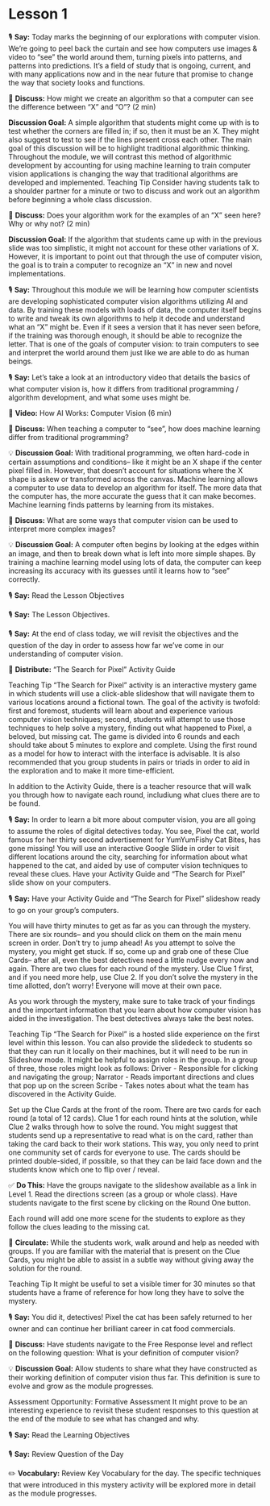 # Lesson 1

🎙️ **Say:** Today marks the beginning of our explorations with computer vision. We’re going to peel back the curtain and see how computers use images & video to “see” the world around them, turning pixels into patterns, and patterns into predictions. It’s a field of study that is ongoing, current, and with many applications now and in the near future that promise to change the way that society looks and functions.

💬 **Discuss:** How might we create an algorithm so that a computer can see the difference between “X” and “O”? (2 min)&#x20;

**Discussion Goal:** A simple algorithm that students might come up with is to test whether the corners are filled in; if so, then it must be an X. They might also suggest to test to see if the lines present cross each other. The main goal of this discussion will be to highlight traditional algorithmic thinking. Throughout the module, we will contrast this method of algorithmic development by accounting for using machine learning to train computer vision applications is changing the way that traditional algorithms are developed and implemented. Teaching Tip Consider having students talk to a shoulder partner for a minute or two to discuss and work out an algorithm before beginning a whole class discussion.

💬 **Discuss:** Does your algorithm work for the examples of an “X” seen here? Why or why not? (2 min)

**Discussion Goal:** If the algorithm that students came up with in the previous slide was too simplistic, it might not account for these other variations of X. However, it is important to point out that through the use of computer vision, the goal is to train a computer to recognize an “X” in new and novel implementations.

🎙️ **Say:** Throughout this module we will be learning how computer scientists are developing sophisticated computer vision algorithms utilizing AI and data. By training these models with loads of data, the computer itself begins to write and tweak its own algorithms to help it decode and understand what an “X” might be. Even if it sees a version that it has never seen before, if the training was thorough enough, it should be able to recognize the letter. That is one of the goals of computer vision: to train computers to see and interpret the world around them just like we are able to do as human beings.

🎙️ **Say:** Let’s take a look at an introductory video that details the basics of what computer vision is, how it differs from traditional programming / algorithm development, and what some uses might be.

🎥 **Video:** How AI Works: Computer Vision (6 min)

💬 **Discuss:** When teaching a computer to “see”, how does machine learning differ from traditional programming?

💡 **Discussion Goal:** With traditional programming, we often hard-code in certain assumptions and conditions– like it might be an X shape if the center pixel filled in. However, that doesn’t account for situations where the X shape is askew or transformed across the canvas. Machine learning allows a computer to use data to develop an algorithm for itself. The more data that the computer has, the more accurate the guess that it can make becomes. Machine learning finds patterns by learning from its mistakes.

💬 **Discuss:** What are some ways that computer vision can be used to interpret more complex images?

💡 **Discussion Goal:** A computer often begins by looking at the edges within an image, and then to break down what is left into more simple shapes. By training a machine learning model using lots of data, the computer can keep increasing its accuracy with its guesses until it learns how to “see” correctly.

🎙️ **Say:** Read the Lesson Objectives

🎙️ **Say:** The Lesson Objectives.

🎙️ **Say:** At the end of class today, we will revisit the objectives and the question of the day in order to assess how far we’ve come in our understanding of computer vision.

📄 **Distribute:** “The Search for Pixel” Activity Guide

Teaching Tip “The Search for Pixel” activity is an interactive mystery game in which students will use a click-able slideshow that will navigate them to various locations around a fictional town. The goal of the activity is twofold: first and foremost, students will learn about and experience various computer vision techniques; second, students will attempt to use those techniques to help solve a mystery, finding out what happened to Pixel, a beloved, but missing cat. The game is divided into 6 rounds and each should take about 5 minutes to explore and complete. Using the first round as a model for how to interact with the interface is advisable. It is also recommended that you group students in pairs or triads in order to aid in the exploration and to make it more time-efficient.

In addition to the Activity Guide, there is a teacher resource that will walk you through how to navigate each round, includiung what clues there are to be found.

🎙️ **Say:** In order to learn a bit more about computer vision, you are all going to assume the roles of digital detectives today. You see, Pixel the cat, world famous for her thirty second advertisement for YumYumFishy Cat Bites, has gone missing! You will use an interactive Google Slide in order to visit different locations around the city, searching for information about what happened to the cat, and aided by use of computer vision techniques to reveal these clues. Have your Activity Guide and “The Search for Pixel” slide show on your computers.

🎙️ **Say:** Have your Activity Guide and “The Search for Pixel” slideshow ready to go on your group’s computers.

You will have thirty minutes to get as far as you can through the mystery. There are six rounds– and you should click on them on the main menu screen in order. Don’t try to jump ahead! As you attempt to solve the mystery, you might get stuck. If so, come up and grab one of these Clue Cards– after all, even the best detectives need a little nudge every now and again. There are two clues for each round of the mystery. Use Clue 1 first, and if you need more help, use Clue 2. If you don’t solve the mystery in the time allotted, don’t worry! Everyone will move at their own pace.

As you work through the mystery, make sure to take track of your findings and the important information that you learn about how computer vision has aided in the investigation. The best detectives always take the best notes.

Teaching Tip “The Search for Pixel” is a hosted slide experience on the first level within this lesson. You can also provide the slidedeck to students so that they can run it locally on their machines, but it will need to be run in Slideshow mode. It might be helpful to assign roles in the group. In a group of three, those roles might look as follows: Driver - Responsible for clicking and navigating the group; Narrator - Reads important directions and clues that pop up on the screen Scribe - Takes notes about what the team has discovered in the Activity Guide.

Set up the Clue Cards at the front of the room. There are two cards for each round (a total of 12 cards). Clue 1 for each round hints at the solution, while Clue 2 walks through how to solve the round. You might suggest that students send up a representative to read what is on the card, rather than taking the card back to their work stations. This way, you only need to print one community set of cards for everyone to use. The cards should be printed double-sided, if possible, so that they can be laid face down and the students know which one to flip over / reveal.

✅ **Do This:** Have the groups navigate to the slideshow available as a link in Level 1. Read the directions screen (as a group or whole class). Have students navigate to the first scene by clicking on the Round One button.

Each round will add one more scene for the students to explore as they follow the clues leading to the missing cat.

🔁 **Circulate:** While the students work, walk around and help as needed with groups. If you are familiar with the material that is present on the Clue Cards, you might be able to assist in a subtle way without giving away the solution for the round.

Teaching Tip It might be useful to set a visible timer for 30 minutes so that students have a frame of reference for how long they have to solve the mystery.

🎙️ **Say:** You did it, detectives! Pixel the cat has been safely returned to her owner and can continue her brilliant career in cat food commercials.

💬 **Discuss:** Have students navigate to the Free Response level and reflect on the following question: What is your definition of computer vision?

💡 **Discussion Goal:** Allow students to share what they have constructed as their working definition of computer vision thus far. This definition is sure to evolve and grow as the module progresses.

Assessment Opportunity: Formative Assessment It might prove to be an interesting experience to revisit these student responses to this question at the end of the module to see what has changed and why.

🎙️ **Say:** Read the Learning Objectives

🎙️ **Say:** Review Question of the Day

✏️ **Vocabulary:** Review Key Vocabulary for the day. The specific techniques that were introduced in this mystery activity will be explored more in detail as the module progresses.
